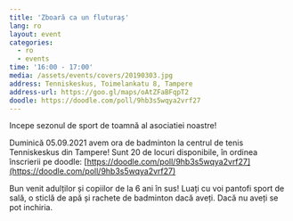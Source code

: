 ```yaml
---
title: 'Zboară ca un fluturaș'
lang: ro
layout: event
categories:
  - ro
  - events
time: '16:00 - 17:00'
media: /assets/events/covers/20190303.jpg
address: Tenniskeskus, Toimelankatu 8, Tampere
address-url: https://goo.gl/maps/oAtZFaBFqpT2
doodle: https://doodle.com/poll/9hb3s5wqya2vrf27
---
```


Incepe sezonul de sport de toamnă al asociatiei noastre!

Duminică 05.09.2021 avem ora de badminton la centrul de tenis Tenniskeskus din Tampere! Sunt 20 de locuri disponibile, în ordinea înscrierii pe doodle: [https://doodle.com/poll/9hb3s5wqya2vrf27](https://doodle.com/poll/9hb3s5wqya2vrf27)

Bun venit adulților și copiilor de la 6 ani în sus! Luați cu voi pantofi sport de sală, o sticlă de apă și rachete de badminton dacă aveți. Dacă nu aveți se pot inchiria.
